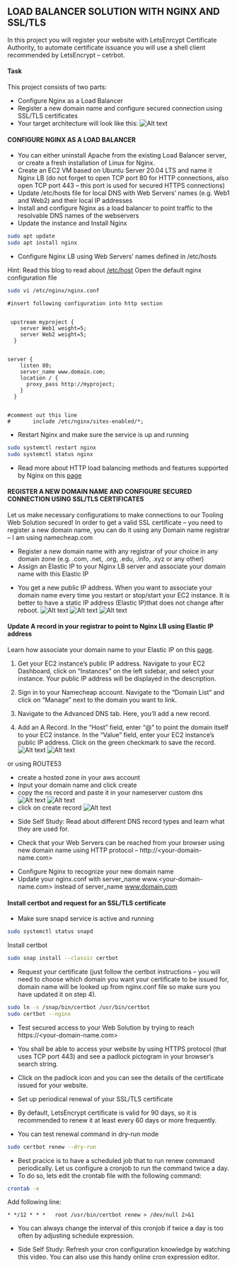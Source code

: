 ## LOAD BALANCER SOLUTION WITH NGINX AND SSL/TLS
In this project you will register your website with LetsEnrcypt Certificate Authority, to automate certificate issuance you will use a shell client recommended by LetsEncrypt – cetrbot.
#### Task
This project consists of two parts:
- Configure Nginx as a Load Balancer
- Register a new domain name and configure secured connection using SSL/TLS certificates
- Your target architecture will look like this:
![Alt text](images/image.png)


#### CONFIGURE NGINX AS A LOAD BALANCER
* You can either uninstall Apache from the existing Load Balancer server, or create a fresh installation of Linux for Nginx.
* Create an EC2 VM based on Ubuntu Server 20.04 LTS and name it Nginx LB (do not forget to open TCP port 80 for HTTP connections, also open TCP port 443 – this port is used for secured HTTPS connections)
* Update /etc/hosts file for local DNS with Web Servers’ names (e.g. Web1 and Web2) and their local IP addresses
* Install and configure Nginx as a load balancer to point traffic to the resolvable DNS names of the webservers
* Update the instance and Install Nginx
```sh
sudo apt update
sudo apt install nginx
```

* Configure Nginx LB using Web Servers’ names defined in /etc/hosts

Hint: Read this blog to read about [/etc/host](https://linuxize.com/post/how-to-edit-your-hosts-file/)
Open the default nginx configuration file
```sh
sudo vi /etc/nginx/nginx.conf
```
```
#insert following configuration into http section


 upstream myproject {
    server Web1 weight=5;
    server Web2 weight=5;
  }


server {
    listen 80;
    server_name www.domain.com;
    location / {
      proxy_pass http://myproject;
    }
  }


#comment out this line
#       include /etc/nginx/sites-enabled/*;

```
* Restart Nginx and make sure the service is up and running
```sh
sudo systemctl restart nginx
sudo systemctl status nginx
```

* Read more about HTTP load balancing methods and features supported by Nginx on this [page](https://docs.nginx.com/nginx/admin-guide/load-balancer/http-load-balancer/)

#### REGISTER A NEW DOMAIN NAME AND CONFIGURE SECURED CONNECTION USING SSL/TLS CERTIFICATES
Let us make necessary configurations to make connections to our Tooling Web Solution secured!
In order to get a valid SSL certificate – you need to register a new domain name, you can do it using any Domain name registrar – I am using namecheap.com 
* Register a new domain name with any registrar of your choice in any domain zone (e.g. .com, .net, .org, .edu, .info, .xyz or any other)
* Assign an Elastic IP to your Nginx LB server and associate your domain name with this Elastic IP
- You get a new public IP address. When you want to associate your domain name every time you restart or stop/start your EC2 instance. It is better to have a static IP address (Elastic IP)that does not change after reboot. 
![Alt text](images/image-1.png)
![Alt text](images/image-2.png)
![Alt text](images/image-3.png)

#### Update A record in your registrar to point to Nginx LB using Elastic IP address
Learn how associate your domain name to your Elastic IP on this [page](https://saturncloud.io/blog/setting-up-amazon-ec2-with-namecheap-domain-and-subdomain-a-comprehensive-guide/).

1. Get your EC2 instance’s public IP address. Navigate to your EC2 Dashboard, click on “Instances” on the left sidebar, and select your instance. Your public IP address will be displayed in the description.

2. Sign in to your Namecheap account. Navigate to the “Domain List” and click on “Manage” next to the domain you want to link.

3. Navigate to the Advanced DNS tab. Here, you’ll add a new record.

4. Add an A Record. In the “Host” field, enter “@” to point the domain itself to your EC2 instance. In the “Value” field, enter your EC2 instance’s public IP address. Click on the green checkmark to save the record.
![Alt text](images/image-4.png)
![Alt text](images/image-5.png)

or using ROUTE53
- create a hosted zone in your aws account
- Input your domain name and click create   
- copy the ns record and paste it in your nameserver custom dns 
![Alt text](images/image-6.png)
![Alt text](images/image-7.png)
- click on create record 
![Alt text](images/image-8.png)

* Side Self Study: Read about different DNS record types and learn what they are used for.
- Check that your Web Servers can be reached from your browser using new domain name using HTTP protocol – http://<your-domain-name.com>

* Configure Nginx to recognize your new domain name
* Update your nginx.conf with server_name www.<your-domain-name.com> instead of server_name www.domain.com
####  Install certbot and request for an SSL/TLS certificate
* Make sure snapd service is active and running
```sh
sudo systemctl status snapd
```

Install certbot
```sh
sudo snap install --classic certbot
```

* Request your certificate (just follow the certbot instructions – you will need to choose which domain you want your certificate to be issued for, domain name will be looked up from nginx.conf file so make sure you have updated it on step 4).
```sh
sudo ln -s /snap/bin/certbot /usr/bin/certbot
sudo certbot --nginx
```

* Test secured access to your Web Solution by trying to reach https://<your-domain-name.com>

* You shall be able to access your website by using HTTPS protocol (that uses TCP port 443) and see a padlock pictogram in your browser’s search string.

* Click on the padlock icon and you can see the details of the certificate issued for your website.

* Set up periodical renewal of your SSL/TLS certificate

* By default, LetsEncrypt certificate is valid for 90 days, so it is recommended to renew it at least every 60 days or more frequently.

- You can test renewal command in dry-run mode
```sh
sudo certbot renew --dry-run
```

* Best pracice is to have a scheduled job that to run renew command periodically. Let us configure a cronjob to run the command twice a day.
* To do so, lets edit the crontab file with the following command:
```sh
crontab -e
```

Add following line:
```
* */12 * * *   root /usr/bin/certbot renew > /dev/null 2>&1
```
- You can always change the interval of this cronjob if twice a day is too often by adjusting schedule expression.

- Side Self Study: Refresh your cron configuration knowledge by watching this video.
You can also use this handy online cron expression editor.

